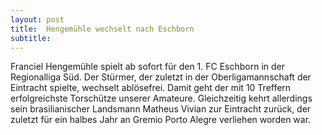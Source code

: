 ```yaml
---
layout: post
title:  Hengemühle wechselt nach Eschborn
subtitle:  
---
```


Franciel Hengemühle spielt ab sofort für den 1. FC Eschborn in der Regionalliga Süd. Der Stürmer, der zuletzt in der Oberligamannschaft der Eintracht spielte, wechselt ablösefrei. Damit geht der mit 10 Treffern erfolgreichste Torschütze unserer Amateure. Gleichzeitig kehrt allerdings sein brasilianischer Landsmann Matheus Vivian zur Eintracht zurück, der zuletzt für ein halbes Jahr an Gremio Porto Alegre verliehen worden war.


